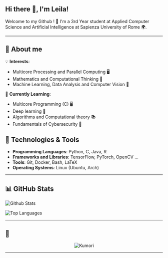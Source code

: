 ## Hi there 👋, I'm Leila!

Welcome to my Github ! 🌸 I'm a 3rd Year student at Applied Computer Science and Artificial Intelligence at Sapienza University of Rome 🌍.

---

## 🌟  About me

💡 **Interests**:
  - Multicore Processing and Parallel Computing 🖥️
  - Mathematics and Computational Thinking 🧮
  - Machine Learning, Data Analysis and Computer Vision 🤖
    
🌱 **Currently Learning**:
  -  Multicore Programming (C) 🖥️
  -  Deep learning 🤖
  -  Algorithms and Computational theory 📚
  -  Fundamentals of Cybersecurity 🔐

    
## 🔧 Technologies & Tools
- **Programming Languages**: Python, C, Java, R
- **Frameworks and Libraries**: TensorFlow, PyTorch, OpenCV ...
- **Tools**: Git, Docker, Bash, LaTeX
- **Operating Systems**: Linux (Ubuntu, Arch)

---

## 📊 GitHub Stats
![Github Stats](https://github-readme-stats.vercel.app/api?username=LleilaA13&rank_icon=github&theme=tokyonight)


![Top Languages](https://github-readme-stats.vercel.app/api/top-langs/?username=LleilaA13&layout=compact&theme=tokyonight)

---
## 🎀 
<div align="center">
  <img src="https://media.tenor.com/C_P5PvT8xE8AAAAi/kumori-corner-peak.gif" alt="Kumori">
</div>


---

